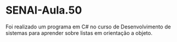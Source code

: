 # SENAI-Aula.50
<p>Foi realizado um programa em C# no curso de Desenvolvimento de sistemas para aprender sobre listas em orientação a objeto.</p>
